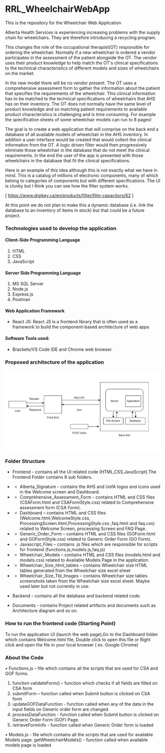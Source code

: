 # **RRL_WheelchairWebApp**
This is the repository for the Wheelchair Web Application

Alberta Health Services is experiencing increasing problems with the supply chain for wheelchairs.  They are therefore introducing a recycling program.
 
This changes the role of the occupational therapist(OT) responsible for ordering the wheelchair. Normally if a new wheelchair is ordered a vendor participates in the assessment of the patient alongside the OT.  The vendor uses their product knowledge to help match the OT's clinical specifications to the technical characteristics of different models and sizes of wheelchairs on the market.
 
In the new model there will be no vendor present.  The OT uses a comprehensive assessment form to gather the information about the patient that specifies the requirements of the wheelchair. This clinical information has to be matched to the technical specifications of wheelchairs that AHS has on their inventory.  The OT does not normally have the same level of product knowledge and so matching patient requirements to available product characteristics is challenging and is time consuming.  For example the specification sheets of some wheelchair models can run to 8 pages!
 
The goal is to create a web application that will comprise on the back end a database of all available models of wheelchair in the AHS inventory.  In addition a user interface would be created that would collect the clinical information from the OT.  A logic driven filter would then progressively eliminate those wheelchair in the database that do not meet the clinical requirements.  In the end the user of the app is presented with those wheelchairs in the database that fit the clinical specifications.
 
Here is an example of this idea although this is not exactly what we have in mind. This is a catalog of millions of electronic components, many of which belong to categories of components but with different specifications.  The UI is clunky but I think you can see how the filter system works.
 
[ https://www.digikey.ca/en/products/filter/film-capacitors/62 ]
 
At this point we do not plan to make this a dynamic database (i.e. link the database to an inventory of items in stock) but that could be a future project.
 
### **Technologies used to develop the application**

#### **Client-Side Programming Language**

1. HTML
2. CSS
3. JavaScript

#### **Server Side Programming Language**
1. MS SQL Server
2. Node.js
3. Express.js
4. Postman 

#### **Web Application Framework**
* React JS: React JS is a frontend library that is often used as a framework to build the component-based architecture of web apps

#### **Software Tools used:**
* Brackets/VS Code IDE and Chrome web browser.

### **Proposed architecture of the application**
![](Documents/Architecture.jpg)

### **Folder Structure**
* Frontend - contains all the UI related code (HTML,CSS,JavaScript).The Frontend Folder contains 8 sub folders.
* * Alberta_Signature - contains the AHS and UofA logos and icons used in the Welcome screen and Dashboard.
* * Comprehensive_Assessment_Form - contains HTML and CSS files (CSAForm.html and CSAFormStyle.css) related to Comprehensive assessment form (CSA Form).
* * Dashboard – contains HTML and CSS files (Welcome.html,WelcomeStyle.css, ProcessingScreen.html,ProcessingStyle.css ,faq.html and faq.css) related to Welcome Screen, processing Screen and FAQ Page.
* * Generic_Order_Form – contains HTML and CSS files (GOForm.html and GOFormStyle.css) related to Generic Order Form (GO Form).
* * Javascript_Files – contains .js files which are responsible for scripts for frontend (functions.js,models.js,faq.js) 
* * Wheelchair_Models – contains HTML and CSS files (models.html and models.css) related to Available Models Page in the application.
* * Wheelchair_Size_html_tables – contains Wheelchair size HTML tables generated from the Wheelchair size excel sheet 
* * Wheelchair_Size_Tbl_Images – contains Wheelchair size tables screenshots taken from the Wheelchair size excel sheet. Maybe used later but not currently in use.

* Backend -  contains all the database and backend related code.
* Documents - contains Project related artifacts and documents such as Architecture diagram and so on.

### **How to run the frontend code (Starting Point)**
To run the application UI (launch the web page),Go to the Dashboard folder which contains Welcome.html file, Double click to open this file or Right click and open the file in your local browser ( ex. Google Chrome)

### **About the Code**
•	Functions.js – file which contains all the scripts that are used for CSA and GOF forms.
1.	function validateForm() – function which checks if all fields are filled on CSA form
2.	submitForm – function called when Submit button is clicked on CSA form
3.	updateGOFDataFunction - function called when any of the data in the input fields on Generic order form are changed.
4.	processDataFunction - function called when Submit button is clicked on Generic Order Form (GOF) Page.
5.	retrieveFormInfo - function called when Generic Order form is loaded

•	Models.js - file which contains all the scripts that are used for available Models page.
getWheelchairModels() - function called when available models page is loaded





